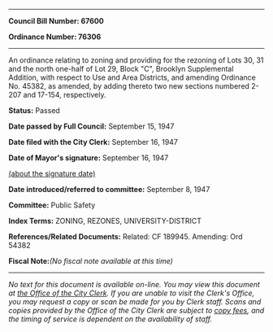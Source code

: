 

********

**Council Bill Number: 67600**
   
**Ordinance Number: 76306**
********

 An ordinance relating to zoning and providing for the rezoning of Lots 30, 31 and the north one-half of Lot 29, Block "C", Brooklyn Supplemental Addition, with respect to Use and Area Districts, and amending Ordinance No. 45382, as amended, by adding thereto two new sections numbered 2-207 and 17-154, respectively.

**Status:** Passed
   
**Date passed by Full Council:** September 15, 1947
   
**Date filed with the City Clerk:** September 16, 1947
   
**Date of Mayor's signature:** September 16, 1947
   
[(about the signature date)](/~public/approvaldate.htm)
   
   
   
**Date introduced/referred to committee:** September 8, 1947
   
**Committee:** Public Safety
   
   
**Index Terms:** ZONING, REZONES, UNIVERSITY-DISTRICT

**References/Related Documents:** Related: CF 189945. Amending: Ord 54382

**Fiscal Note:**_(No fiscal note available at this time)_
********

_No text for this document is available on-line. You may view this document at [the Office of the City Clerk](http://www.seattle.gov/leg/clerk/contactUs.htm). If you are unable to visit the Clerk's Office, you may request a copy or scan be made for you by Clerk staff. Scans and copies provided by the Office of the City Clerk are subject to [copy fees](http://clerk.seattle.gov/~public/clerkfees.htm), and the timing of service is dependent on the availability of staff._

